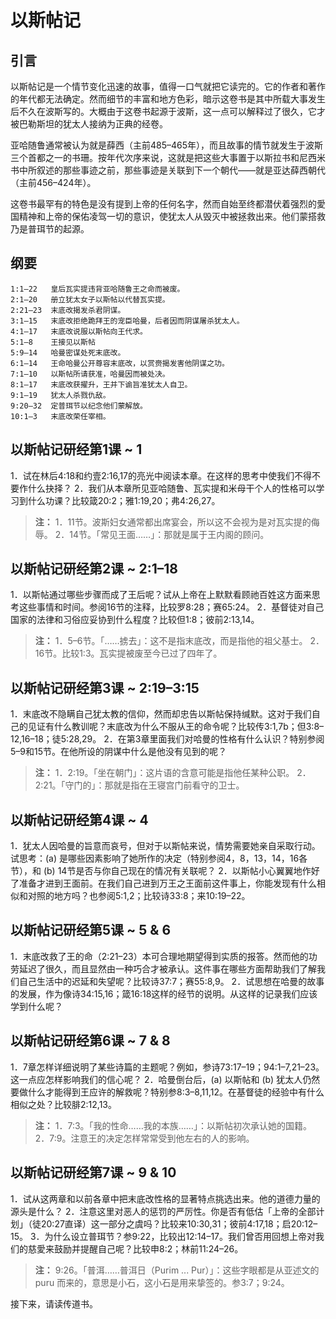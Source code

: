 # 以斯帖记

## 引言

以斯帖记是一个情节变化迅速的故事，值得一口气就把它读完的。它的作者和著作的年代都无法确定。然而细节的丰富和地方色彩，暗示这卷书是其中所载大事发生后不久在波斯写的。大概由于这卷书起源于波斯，这一点可以解释过了很久，它才被巴勒斯坦的犹太人接纳为正典的经卷。

亚哈随鲁通常被认为就是薛西（主前485–465年），而且故事的情节就发生于波斯三个首都之一的书珊。按年代次序来说，这就是把这些大事置于以斯拉书和尼西米书中所叙述的那些事迹之前，那些事迹是关联到下一个朝代——就是亚达薛西朝代（主前456–424年）。

这卷书最罕有的特色是没有提到上帝的任何名字，然而自始至终都潜伏着强烈的愛国精神和上帝的保佑凌驾一切的意识，使犹太人从毁灭中被拯救出来。他们蒙搭救乃是普珥节的起源。

## 纲要

	1:1–22   皇后瓦实提违背亚哈随鲁王之命而被废。
	2:1–20   册立犹太女子以斯帖以代替瓦实提。
	2:21–23  末底改揭发杀君阴谋。
	3:1–15   末底改拒绝跪拜王的宠臣哈曼，后者因而阴谋屠杀犹太人。
	4:1–17   末底改说服以斯帖向王代求。
	5:1–8    王接见以斯帖
	5:9–14   哈曼密谋处死末底改。
	6:1–14   王命哈曼公开尊容末底改，以赏赍揭发害他阴谋之功。
	7:1–10   以斯帖所请获准，哈曼因而被处决。
	8:1–17   末底改获擢升，王并下谕旨准犹太人自卫。
	9:1–19   犹太人杀戮仇敌。
	9:20–32  定普珥节以纪念他们蒙解放。
	10:1–3   末底改荣任宰相。

## 以斯帖记研经第1课 ~ 1

1．试在林后4:18和约壹2:16,17的亮光中阅读本章。在这样的思考中使我们不得不要作什么抉择？
2．我们从本章所见亚哈随鲁、瓦实提和米母干个人的性格可以学习到什么功课？比较箴20:2；雅1:19,20；弗4:26,27。

> **注：**
> 1．11节。波斯妇女通常都出席宴会，所以这不会视为是对瓦实提的侮辱。
> 2．14节。「常见王面……」：那就是属于王内阁的顾问。

## 以斯帖记研经第2课 ~ 2:1–18

1．以斯帖通过哪些步骤而成了王后呢？试从上帝在上默默看顾祂百姓这方面来思考这些事情和时间。参阅16节的注释，比较罗8:28；赛65:24。
2．基督徒对自己国家的法律和习俗应妥协到什么程度？比较但1:8；彼前2:13,14。

> **注：**
> 1．5–6节。「……掳去」：这不是指末底改，而是指他的祖父基士。
> 2．16节。比较1:3。瓦实提被废至今已过了四年了。

## 以斯帖记研经第3课 ~ 2:19–3:15

1．末底改不隐瞒自己犹太教的信仰，然而却忠告以斯帖保持缄默。这对于我们自己的见证有什么教训呢？末底改为什么不服从王的命令呢？比较传3:1,7b；但3:8–12,16–18；徒5:28,29。
2．在第3章里面我们对哈曼的性格有什么认识？特别参阅5–9和15节。在他所设的阴谋中什么是他没有见到的呢？

> **注：**
> 1．2:19。「坐在朝门」：这片语的含意可能是指他任某种公职。
> 2．2:21。「守门的」：那就是指在王寝宫门前看守的卫士。

## 以斯帖记研经第4课 ~ 4

1．犹太人因哈曼的旨意而哀号，但对于以斯帖来说，情势需要她亲自采取行动。试思考：(a) 是哪些因素影响了她所作的决定（特别参阅4，8，13，14，16各节），和 (b) 14节是否与你自己现在的情况有关联呢？
2．以斯帖小心翼翼地作好了准备才进到王面前。在我们自己进到万王之王面前这件事上，你能发现有什么相似和对照的地方吗？也参阅5:1,2；比较诗33:8；来10:19–22。

## 以斯帖记研经第5课 ~ 5 & 6

1．末底改救了王的命（2:21–23）本可合理地期望得到实质的报答。然而他的功劳延迟了很久，而且显然由一种巧合才被承认。这件事在哪些方面帮助我们了解我们自己生活中的迟延和失望呢？比较诗37:7；赛55:8,9。
2．试思想在哈曼的故事的发展，作为像诗34:15,16；箴16:18这样的经节的说明。从这样的记录我们应该学到什么呢？

## 以斯帖记研经第6课 ~ 7 & 8

1．7章怎样详细说明了某些诗篇的主题呢？例如，参诗73:17–19；94:1–7,21–23。这一点应怎样影响我们的信心呢？
2．哈曼倒台后，(a) 以斯帖和 (b) 犹太人仍然要做什么才能得到王应许的解救呢？特别参8:3–8,11,12。在基督徒的经验中有什么相似之处？比较腓2:12,13。

> **注：**
> 1．7:3。「我的性命……我的本族……」：以斯帖初次承认她的国籍。
> 2．7:9。注意王的决定怎样常常受到他左右的人的影响。

## 以斯帖记研经第7课 ~ 9 & 10

1．试从这两章和以前各章中把末底改性格的显著特点挑选出来。他的道德力量的源头是什么？
2．注意这里对恶人的惩罚的严厉性。你是否有低估「上帝的全部计划」（徒20:27直译）这一部分之虞吗？比较来10:30,31；彼前4:17,18；启20:12–15。
3．为什么设立普珥节？参9:22，比较出12:14–17。我们曾否用回想上帝对我们的慈愛来鼓励并提醒自己呢？比较申8:2；林前11:24–26。

> **注：** 9:26。「普洱……普洱日（Purim ... Pur）」：这些字眼都是从亚述文的 puru 而来的，意思是小石，这小石是用来挚签的。参3:7；9:24。

接下来，请读传道书。